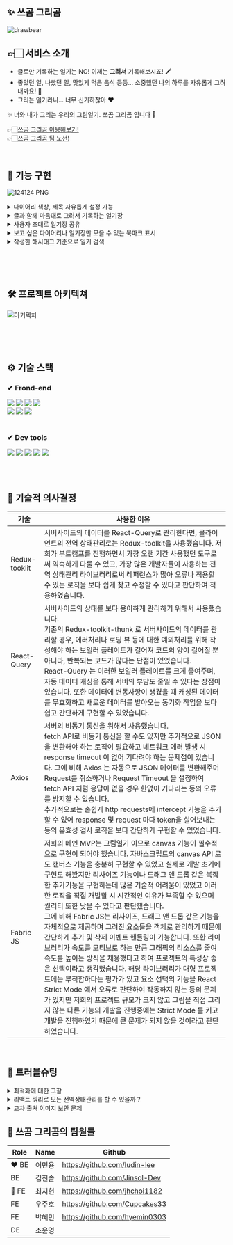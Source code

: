 ## ✨ 쓰곰 그리곰

![drawbear](https://user-images.githubusercontent.com/108935568/216934905-f65496b6-c4e3-484a-b378-c0c8bdb2269d.png)

## 👉🏻 서비스 소개 <br>

- 글로만 기록하는 일기는 NO! 이제는 <strong>그려서</strong> 기록해보시죠! 🖍
- 좋았던 일, 나빴던 일, 맛있게 먹은 음식 등등... 소중했던 나의 하루를 자유롭게 그려내봐요! 🥳
- 그리는 일기라니... 너무 신기하잖아 ❤️

✨ 너와 내가 그리는 우리의 그림일기. 쓰곰 그리곰 입니다 🥰

👉🏻[쓰곰 그리곰 이용해보기!](https://www.drawbear.site/) <br>
👉🏻[쓰곰 그리곰 팀 노션!](https://www.notion.so/jinsoldev/560f3f7c6acf451d9d21c5f309e73921)

<br>

## 🐻 기능 구현

![124124 PNG](https://user-images.githubusercontent.com/108935568/216934945-1b13f55a-2bb2-485f-803a-747e9cba5975.png)

<details>
<summary>
다이어리 색상, 제목 자유롭게 설정 가능
</summary>
<div>

![Untitled (1)](https://user-images.githubusercontent.com/108935568/216936874-02ad7a22-5f3e-4eb9-b670-fe9243041fb3.png)


</details>

<details>
<summary>
글과 함께 마음대로 그려서 기록하는 일기장
</summary>
<div>

![Untitled (2)](https://user-images.githubusercontent.com/108935568/216936871-60de17a6-8048-4fb3-b8ad-574d69934bb9.png)

</details>

<details>
<summary>
사용자 초대로 일기장 공유
</summary>
<div>

![Untitled (3)](https://user-images.githubusercontent.com/108935568/216936867-20cd1472-2973-4870-a9b2-2158a1f7fa11.png)

</details>

<details>
<summary>
보고 싶은 다이어리나 일기장만 모을 수 있는 북마크 표시
</summary>
<div>

![화면 캡처 2023-02-06 182202](https://user-images.githubusercontent.com/108935568/216936863-828a0d0d-6b5d-4c74-95f4-28d68643ec68.png)


![화면 캡처 2023-02-06 182515](https://user-images.githubusercontent.com/108935568/216937252-39f8abd2-91f9-435c-81d0-bb59458ade7b.png)

</details>

<details>
<summary>
작성한 해시태그 기준으로 일기 검색
</summary>
<div>

![216936861-e8d86e65-1812-42c4-8146-a5ecf905fe75](https://user-images.githubusercontent.com/108935568/217804481-dc7536c2-4aca-4817-b1f7-af6f08b005d6.png)


</details>

<br><br><br>

## 🛠 프로젝트 아키텍쳐

![아키텍처](https://user-images.githubusercontent.com/108935568/216935177-53ce4295-7f06-46c7-a91a-3d4a0be9dd8a.png)

<br><br><br>

## ⚙ 기술 스택

### ✔ Frond-end

<div>

<img src="https://img.shields.io/badge/Javascript-F7DF1E?style=for-the-badge&logo=Javascript&logoColor=black"/>
<img src="https://img.shields.io/badge/React-61DAFB?style=for-the-badge&logo=React&logoColor=black"/>
<img src="https://img.shields.io/badge/Redux Toolkit-764ABC?style=for-the-badge&logo=Redux&logoColor=white"/>
<img src="https://img.shields.io/badge/react_query-FF4154?style=for-the-badge&logo=reactquery&logoColor=white">
<br>
<img src="https://img.shields.io/badge/React Router-CA4245?style=for-the-badge&logo=React Router&logoColor=white"/>
<img src="https://img.shields.io/badge/styledcomponent-DB7093?style=for-the-badge&logo=styledcomponent&logoColor=white">
<img src="https://img.shields.io/badge/socket.io-010101?style=for-the-badge&logo=socket.io&logoColor=white">

</div>

<br>

### ✔ Dev tools

<div>
<img src="https://img.shields.io/badge/Git-F05032?style=for-the-badge&logo=Git&logoColor=white"/>
<img src="https://img.shields.io/badge/GitHub-181717?style=for-the-badge&logo=GitHub&logoColor=white"/>
<img src="https://img.shields.io/badge/KakaoTalk-FFCD00?style=for-the-badge&logo=KakaoTalk&logoColor=black"/>
<img src="https://img.shields.io/badge/PWA-5A0FC8?style=for-the-badge&logo=PWA&logoColor=white">
<img src="https://img.shields.io/badge/Vercel-000000?style=for-the-badge&logo=Vercel&logoColor=white">

</div>

<br><br>

## 📝 기술적 의사결정

| 기술   | 사용한 이유                        |
| ----------- | ----------------------------- |
| Redux-tooklit | 서버사이드의 데이터를 React-Query로 관리한다면, 클라이언트의 전역 상태관리로는 Redux-toolkit을 사용했습니다. 저희가 부트캠프를 진행하면서 가장 오랜 기간 사용했던 도구로써 익숙하게 다룰 수 있고, 가장 많은 개발자들이 사용하는 전역 상태관리 라이브러리로써 레퍼런스가 많아 오류나 적용할 수 있는 로직을 보다 쉽게 찾고 수정할 수 있다고 판단하여 적용하였습니다.  |
| React-Query | 서버사이드의 상태를 보다 용이하게 관리하기 위해서 사용했습니다.<br>기존의 Redux-toolkit-thunk 로 서버사이드의 데이터를 관리할 경우, 에러처리나 로딩 뷰 등에 대한 예외처리를 위해 작성해야 하는 보일러 플레이트가 길어져 코드의 양이 길어질 뿐 아니라, 반복되는 코드가 많다는 단점이 있었습니다.<br>React-Query 는 이러한 보일러 플레이트를 크게 줄여주며, 자동 데이터 캐싱을 통해 서버의 부담도 줄일 수 있다는 장점이 있습니다. 또한 데이터에 변동사항이 생겼을 때 캐싱된 데이터를 무효화하고 새로운 데이터를 받아오는 동기화 작업을 보다 쉽고 간단하게 구현할 수 있었습니다. |
| Axios | 서버의 비동기 통신을 위해서 사용했습니다.<br>fetch API로 비동기 통신을 할 수도 있지만 추가적으로 JSON 을 변환해야 하는 로직이 필요하고 네트워크 에러 발생 시 response timeout 이 없어 기다려야 하는 문제점이 있습니다. 그에 비해 Axios 는 자동으로 JSON 데이터를 변환해주며 Request를 취소하거나 Request Timeout 을 설정하여 fetch API 처럼 응답이 없을 경우 한없이 기다리는 등의 오류를 방지할 수 있습니다. <br> 추가적으로는 손쉽게 http requests에 intercept 기능을 추가할 수 있어 response 및 request 마다 token을 실어보내는 등의 유효성 검사 로직을 보다 간단하게 구현할 수 있었습니다. |
| Fabric JS | 저희의 메인 MVP는 그림일기 이므로 canvas 기능이 필수적으로 구현이 되어야 했습니다. 자바스크립트의 canvas API 로도 캔버스 기능을 충분히 구현할 수 있었고 실제로 개발 초기에 구현도 해봤지만 리사이즈 기능이나 드래그 앤 드롭 같은 복잡한 추가기능을 구현하는데 많은 기술적 어려움이 있었고 이러한 로직을 직접 개발할 시 시간적인 여유가 부족할 수 있으며 퀄리티 또한 낮을 수 있다고 판단했습니다.<br> 그에 비해 Fabric JS는 리사이즈, 드래그 앤 드롭 같은 기능을 자체적으로 제공하며 그려진 요소들을 객체로 관리하기 때문에 간단하게 추가 및 삭제 이벤트 핸들링이 가능합니다. 또한 라이브러리가 속도를 모티브로 하는 만큼 그래픽의 리소스를 줄여 속도를 높이는 방식을 채용했다고 하여 프로젝트의 특성상 좋은 선택이라고 생각했습니다. 해당 라이브러리가 대형 프로젝트에는 부적합하다는 평가가 있고 요소 선택의 기능을 React Strict Mode 에서 오류로 판단하여 작동하지 않는 등의 문제가 있지만 저희의 프로젝트 규모가 크지 않고 그림을 직접 그리지 않는 다른 기능의 개발을 진행중에는 Strict Mode 를 키고 개발을 진행하였기 때문에 큰 문제가 되지 않을 것이라고 판단하였습니다. |


<br>

## 🔆 트러블슈팅

  <details>
<summary>
최적화에 대한 고찰
</summary>
<div>

## - 최적화-

![Untitled (6)](https://user-images.githubusercontent.com/108935568/217805916-23bc418e-c9d1-4060-9e96-e2514403755f.png)

1. **최적화에 대한 필요성 인지**

  진단 결과, 사용하지 않는 자바스크립트가 너무 많다고 나옴.<br>
무분별하게 재사용되고 있는 함수들과 컴포넌트, 달력의 무거운 로직으로 인해<br>
프로젝트의 렌더링 성능이 떨어진다는 판단을 내림.

2. **메모라이징 작업 실시**

컴포넌트를 분리하여 불필요한 렌더링을 방지하고자 React.memo를 사용하였고,<br> 재사용되는 값과 함수들은 useMemo와 useCallback을 사용하여 필요할 때만 읽히도록 조치.<br>
그럼에도 유의미하다고 할 수 있는 결과를 얻지 못함.

3. **컴포넌트 리팩토링**

여러 함수들과 컴포넌트들이 재사용되고 있음에도<br> 그것들을 하나로 묶어 사용하지 않고 있다는 것을 인지하고 있었기에 작업에 돌입.<br>
자주 쓰이는 모달, 버튼, 인풋 등을 재사용 가능하도록 컴포넌트화 하고 레이아웃과 헤더,<br> 함수들은 훅으로 정리하였다.

![Untitled (7)](https://user-images.githubusercontent.com/108935568/217805915-2f3be677-e088-4fb1-a702-e0fcc01f6f29.png)

미미한 효과를 얻을 수 있었다.

4. **코드 스플리팅**

여러 최적화 작업을 거쳤음에도 사용하지 않는 자바스크립트가 여전히 많다는 진단에 의문을 가짐.
bundle.js가 비상식적으로 컸기에 검색 결과 코드 스플리팅이라는 개념을 접했고, 적용해보기 함.

![Untitled (8)](https://user-images.githubusercontent.com/108935568/217805912-14d2d660-1692-4576-9952-0a2c36057a7f.png)

![Untitled (9)](https://user-images.githubusercontent.com/108935568/217805908-f45cf7d1-be42-496c-8487-369caa6dbc0a.png)


적용 후, 사용하지 않는 자바스크립트가 2.3초에서 0.6초대로 줄며<br>
성능이 유의미하게 상승하는 결과를 얻을 수 있었음


</details>

<details>
<summary>
리액트 쿼리로 모든 전역상태관리를 할 수 있을까 ?
</summary>
<div>

1. **리팩토링**

전역으로 사용해야 하는 값들에 어떤 것은 dispatch를 날리고 있고,<br>
어떤 것은 setQueryData를 사용하고 있고, 또 어떤 것은 로컬스토리에 사용하고 있다는 것을 알게 됨.<br>
리팩토링 과정에서 이것을 일관성 있게 하나로 통일해야 할 필요성을 느낌.

2. **useSelector와 getQueryData의 차이점 의문**

전역 상태값들이 중구난방으로 관리되고 있는 데 프로젝트의 기능상에는 전혀 문제가 없었음.<br>
‘리액트 쿼리만 써도 전역 상태가 관리되는 거면 리덕스는 필요없겠는데?’<br>
프로젝트에 리덕스는 쓰지 않아도 되겠다는 판단을 내림.

3. **예상치 못한 문제 발생**

![Untitled (10)](https://user-images.githubusercontent.com/108935568/217807334-69c75cd7-15a6-402a-9089-046dda2694ad.png)

리덕스 로직들을 리액트 쿼리로 변경.
그러나 예상치 못한 문제가 발생하였다.

![Untitled (11)](https://user-images.githubusercontent.com/108935568/217807332-ec568f72-b75e-4e56-8d47-3e10bf668db8.png)

뷰가 바뀌었는데도 다이어리의 렌더링이 일어나지 않는 것.

![Untitled (12)](https://user-images.githubusercontent.com/108935568/217807329-12156e82-3e42-42ef-a7a9-e12728f50323.png)

캐싱된 데이터의 값은 분명 바뀌엇는데 렌더링이 일어나지 않았다.

![Untitled (13)](https://user-images.githubusercontent.com/108935568/217807327-6c86ee68-5d9b-472a-ad28-7ad9e1521331.png)

더 의아했던 것은 푸터의 아이콘은 놀리듯 렌더링이 아주 잘 일어나고 있었다.

4. **가설 설정**

분명 값은 같은 곳에서 똑같이 바뀌고 있는데 왜 Footer는 렌더링이 일어나고<br>
왜 Main은 렌더링이 일어나지 않는 것일까 의문이 생김.<br>
같은 상태값을 사용하고 있는 둘의 차이점을 찾다가 상태값의 변화가<br>
Footer에서만 일어나고 있다는 것에 주목.

![Untitled (14)](https://user-images.githubusercontent.com/108935568/217807322-ccf1bd9c-bef4-4e88-bd54-1155bd84994d.png)

렌더링이 일어나고 있는 Footer 컴포넌트에 콘솔을 찍어보니 당연하게도 잘 찍히고 있었다.

5. **결론**

리액트 쿼리를 사용하면 상태값이 바뀌는 컴포넌트에서만 상태값 변경으로 인한<br>
리렌더링이 일어나고, 그 외 불러오기만 하는 곳들에선 상태값 변화에 따른 리렌더링이<br> 일어나지 않는다는 것을 확인.

즉, setQueryData가 발동되는 그 해당 컴포넌트에서는 바뀐 상태값에 따라<br>
리렌더링이 일어나지만, 그 외의 곳은 캐싱된 상태값이 바뀌었다 하더라도<br>
리렌더링이 일어나지 않아서 리덕스나 리코일 같은 라이브러리 없이<br> 
리액트 쿼리만을 온전히 전역 상태 관리로 사용하기엔 부적합하다는 결론을 내림


</div>
</details>

<details>
<summary>
교차 출처 이미지 보안 문제
</summary>
<div>

1. **상황**

캔버스에서 그림을 수정 후 서버에 데이터를 보내는 과정에서<br>
<strong>교차 출처 이미지 보안 문제</strong>로 toDataURL 메소드를 사용할 수 없는 문제 발생

2. **해결**

관련 내용의 레퍼런스를 MDN과 StackOverFlow에서 확인<br>
[MDN 문서](https://developer.mozilla.org/ko/docs/Web/HTML/CORS_enabled_image)<br>

클라리언트 측에서 불러온 이미지의 CrossOrigin 속성을 anonymous 로 변경
서버 측에서 S3의 버킷 권한을 수정

![1](https://user-images.githubusercontent.com/108935568/217809726-34da741d-f036-4b46-b806-0a821985b8a4.png)

![12](https://user-images.githubusercontent.com/108935568/217809732-fbbedb93-ccdf-40d7-a998-407c60213f4b.png)

</div>
</details>


## 👻 쓰곰 그리곰의 팀원들

| Role  | Name   | Github                        |
| ----- | ------ | ----------------------------- |
| ❤️ BE | 이민용 | https://github.com/ludin-lee  |
| BE    | 김진솔 | https://github.com/Jinsol-Dev |
| 🧡 FE | 최지현 | https://github.com/jhchoi1182 |
| FE    | 우주호 | https://github.com/Cupcakes33 |
| FE    | 박혜민 | https://github.com/hyemin0303 |
| DE    | 조윤영 |                               |

<br>
